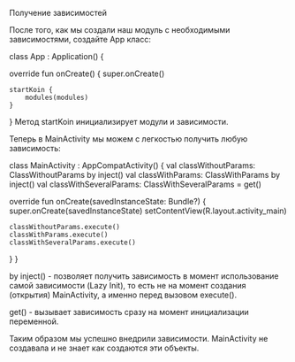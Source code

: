 Получение зависимостей

После того, как мы создали наш модуль с необходимыми зависимостями, создайте App класс:

class App : Application() {

override fun onCreate() {
    super.onCreate()

    startKoin {
        modules(modules)
    }
}
Метод startKoin инициализирует модули и зависимости.

Теперь в MainActivity мы можем с легкостью получить любую зависимость:

class MainActivity : AppCompatActivity() {
val classWithoutParams: ClassWithoutParams by inject()
val classWithParams: ClassWithParams by inject()
val classWithSeveralParams: ClassWithSeveralParams = get()

override fun onCreate(savedInstanceState: Bundle?) {
    super.onCreate(savedInstanceState)
    setContentView(R.layout.activity_main)

    classWithoutParams.execute()
    classWithParams.execute()
    classWithSeveralParams.execute()
}
}

by inject() - позволяет получить зависимость в момент использование самой зависимости (Lazy Init), то есть не на момент создания (открытия) MainActivity, а именно перед вызовом execute().

get() - вызывает зависимость сразу на момент инициализации переменной.

Таким образом мы успешно внедрили зависимости. MainActivity не создавала и не знает как создаются эти объекты.
